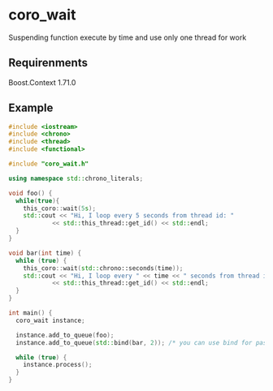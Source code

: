 # coro_wait
Suspending function execute by time and use only one thread for work

## Requirenments
Boost.Context 1.71.0

## Example
```cpp
#include <iostream>
#include <chrono>
#include <thread>
#include <functional>

#include "coro_wait.h"

using namespace std::chrono_literals;

void foo() {
  while(true){
    this_coro::wait(5s);
    std::cout << "Hi, I loop every 5 seconds from thread id: "
            << std::this_thread::get_id() << std::endl;
  }
}

void bar(int time) {
  while (true) {
    this_coro::wait(std::chrono::seconds(time));
    std::cout << "Hi, I loop every " << time << " seconds from thread id: "
            << std::this_thread::get_id() << std::endl;
  }
}

int main() {
  coro_wait instance;

  instance.add_to_queue(foo);
  instance.add_to_queue(std::bind(bar, 2)); /* you can use bind for pass params */

  while (true) {
    instance.process();
  }
}
```
